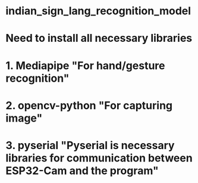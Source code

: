 # indian_sign_lang_recognition_model


# Need to install all necessary libraries
# 1. Mediapipe "For hand/gesture recognition"
# 2. opencv-python "For capturing image"
# 3. pyserial "Pyserial is necessary libraries for communication between ESP32-Cam and the program"


